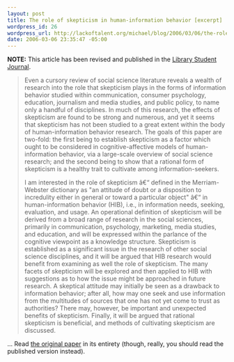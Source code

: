 ```yaml
--- 
layout: post
title: The role of skepticism in human-information behavior [excerpt]
wordpress_id: 26
wordpress_url: http://lackoftalent.org/michael/blog/2006/03/06/the-role-of-skepticism-in-human-information-behavior-a-cognitive-affective-analysis/
date: 2006-03-06 23:35:47 -05:00
---
```

<strong>NOTE:</strong> This article has been revised and published in the <a href="http://informatics.buffalo.edu/org/lsj/articles/giarlo_2006_9_role.html" target="_blank">Library Student Journal</a>.
<blockquote>
Even a cursory review of social science literature reveals a wealth of research into the role that skepticism plays in the forms of information behavior studied within communication, consumer psychology, education, journalism and media studies, and public policy, to name only a handful of disciplines. In much of this research, the effects of skepticism are found to be strong and numerous, and yet it seems that skepticism has not been studied to a great extent within the body of human-information behavior research. The goals of this paper are two-fold: the first being to establish skepticism as a factor which ought to be considered in cognitive-affective models of human-information behavior, via a large-scale overview of social science research; and the second being to show that a rational form of skepticism is a healthy trait to cultivate among information-seekers.

I am interested in the role of skepticism â€“ defined in the Merriam-Webster dictionary as "an attitude of doubt or a disposition to incredulity either in general or toward a particular object" â€“ in human-information behavior (HIB), i.e., in information needs, seeking, evaluation, and usage. An operational definition of skepticism will be derived from a broad range of research in the social sciences, primarily in communication, psychology, marketing, media studies, and education, and will be expressed within the parlance of the cognitive viewpoint as a knowledge structure. Skepticism is established as a  significant issue in the research of other social science disciplines, and it will be argued that HIB research would benefit from examining as well the role of skepticism. The many facets of skepticism will be explored and then applied to HIB with suggestions as to how the issue might be approached in future research. A skeptical attitude may initially be seen as a drawback to information behavior; after all, how may one seek and use information from
the multitudes of sources that one has not yet come to trust as authorities? There may, however, be important and unexpected benefits of skepticism. Finally, it will be argued that rational skepticism is beneficial, and methods of cultivating skepticism are discussed.
</blockquote>
... Read <a title="The role of skepticism in human-information behavior: A cognitive-affective analysis" href="/michael/papers/510.pdf" target="_blank">the original paper</a> in its entirety (though, really, you should read the published version instead).
